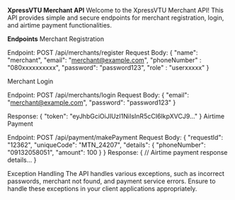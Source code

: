 **XpressVTU Merchant API**
Welcome to the XpressVTU Merchant API! This API provides simple and secure endpoints for merchant registration, login, and airtime payment functionalities.

**Endpoints**
Merchant Registration

Endpoint: POST /api/merchants/register
Request Body:
{
  "name": "merchant",
  "email": "merchant@example.com",
  "phoneNumber" : "080xxxxxxxxxx",
  "password": "password123",
  "role" : "userxxxxx"
}


Merchant Login

Endpoint: POST /api/merchants/login
Request Body:
{
  "email": "merchant@example.com",
  "password": "password123"
}

Response:
{
  "token": "eyJhbGciOiJIUzI1NiIsInR5cCI6IkpXVCJ9..."
}
Airtime Payment

Endpoint: POST /api/payment/makePayment
Request Body:
{
  "requestId": "12362",
  "uniqueCode": "MTN_24207",
  "details": {
      "phoneNumber": "09132058051",
      "amount": 100
  }
}
Response:
{
  // Airtime payment response details...
}

Exception Handling
The API handles various exceptions, such as incorrect passwords, merchant not found, and payment service errors. Ensure to handle these exceptions in your client applications appropriately.

